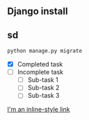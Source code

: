 ## Django install
## sd 


```python
python manage.py migrate
```
- [x] Completed task
- [ ] Incomplete task
    - [ ] Sub-task 1
    - [ ] Sub-task 2
    - [ ] Sub-task 3

[I'm an inline-style link](https://www.google.com)